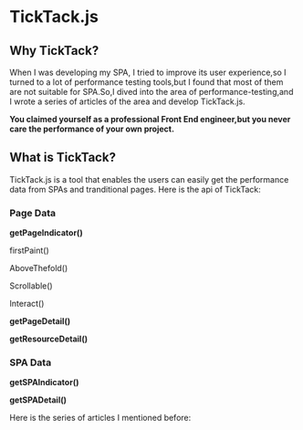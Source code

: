 # TickTack.js
## Why TickTack?
When I was developing my SPA, I tried to improve its user experience,so I turned to a lot of performance testing tools,but I found that most of them are not suitable for SPA.So,I dived into the area of performance-testing,and I wrote a series of articles of the area and develop TickTack.js.

**You claimed yourself as a professional Front End engineer,but you never care the performance of your own project.**


## What is TickTack?
TickTack.js is a tool that enables the users can easily get the performance data from SPAs and tranditional pages.
Here is the api of TickTack:

### Page Data

**getPageIndicator()**

firstPaint()

AboveThefold()

Scrollable()

Interact()




**getPageDetail()**

**getResourceDetail()**



### SPA Data

**getSPAIndicator()**

**getSPADetail()**


Here is the series of articles I mentioned before:


